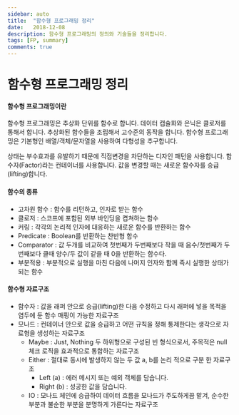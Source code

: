 ```yaml
---
sidebar: auto
title:  "함수형 프로그래밍 정리"
date:   2018-12-08
description: 함수형 프로그래밍의 정의와 기술들을 정리합니다. 
tags: [FP, summary]
comments: true
---
```

# 함수형 프로그래밍 정리
#### 함수형 프로그래밍이란
함수형 프로그래밍은 추상화 단위를 함수로 합니다. 데이터 캡슐화와 은닉은 클로저를 통해서 합니다.
추상화된 함수들을 조립해서 고수준의 동작을 합니다. 함수형 프로그래밍은 기본형인 배열/객체/문자열을 사용하여 다형성을 추구합니다.

상태는 부수효과를 유발하기 때문에 직접변경을 차단하는 디자인 패턴을 사용합니다.
함수자(Factor)라는 컨테이너를 사용합니다. 값을 변경할 때는 새로운 함수자를 승급(lifting)합니다.

#### 함수의 종류
- 고차원 함수 : 함수를 리턴하고, 인자로 받는 함수
- 클로저 : 스코프에 포함된 외부 바인딩을 켭쳐하는 함수
- 커링 : 각각의 논리적 인자에 대응하는 새로운 함수를 반환하는 함수
- Predicate : Boolean를 반환하는 찬반형 함수
- Comparator : 값 두개를 비교하여 첫번째가 두번째보다 작을 때 음수/첫번째가 두번째보다 클때 양수/두 값이 같을 때 0을 반환하는 함수다.
- 부분적용 : 부분적으로 실행을 마친 다음에 나머지 인자와 함께 즉시 실행한 상태가 되는 함수

#### 함수형 자료구조
- 함수자 : 값을 래퍼 안으로 승급(lifting)한 다음 수정하고 다시 래퍼에 넣을 목적을 염두에 둔 함수 매핑이 가능한 자료구조
- 모나드 : 컨테이너 안으로 값을 승급하고 어떤 규칙을 정해 통제한다는 생각으로 자료형을 생성하는 자료구조
  - Maybe : Just, Nothing 두 하위형으로 구성된 빈 형식으로서, 주목적은 null 체크 로직을 효과적으로 통합하는 자료구조
  - Either : 절대로 동시에 발생하지 않는 두 값 a, b를 논리 적으로 구분 한 자료구조
    - Left (a) : 에러 메시지 또는 예외 객체를 담습니다.
    - Right (b) : 성공한 값을 담습니다.
  - IO : 모나드 체인에 승급하여 데이터 흐름을 모나드가 주도하게끔 맡겨, 순수한 부분과 불순한 부분을 분명하게 가른다는 자료구조
